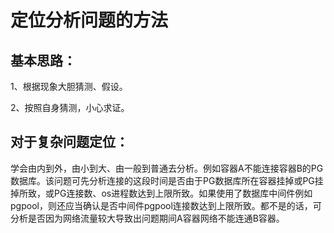 # 定位分析问题的方法



## 基本思路：

1、根据现象大胆猜测、假设。

2、按照自身猜测，小心求证。



## 对于复杂问题定位：

学会由内到外，由小到大、由一般到普通去分析。例如容器A不能连接容器B的PG数据库。该问题可先分析连接的这段时间是否由于PG数据库所在容器挂掉或PG挂掉所致，或PG连接数、os进程数达到上限所致。如果使用了数据库中间件例如pgpool，则还应当确认是否中间件pgpool连接数达到上限所致。都不是的话，可分析是否因为网络流量较大导致出问题期间A容器网络不能连通B容器。